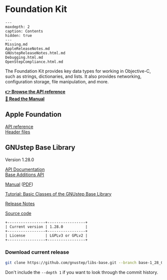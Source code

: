 # Foundation Kit

```{toctree}
---
maxdepth: 2
caption: Contents
hidden: true
---
Missing.md
AppleReleaseNotes.md
GNUstepReleaseNotes.html.md
Debugging.html.md
OpenStepCompliance.html.md
```

The Foundation Kit provides key data types for working in Objective-C, such as strings, dictionaries, and lists. It also provides networking, configuration storage, file manipulation, and more.

**<a href="../../../RawHTML/Base/Reference/index.html">👉 Browse the API reference</a>**  
**<a href="../../../RawHTML/Base/ProgrammingManual/gs-base/index.html">📖 Read the Manual</a>**

## Apple Foundation

[API reference](https://developer.apple.com/documentation/foundation?language=objc)  
[Header files](https://github.com/phracker/MacOSX-SDKs/tree/master/MacOSX11.3.sdk/System/Library/Frameworks/Foundation.framework/Versions/C/Headers)

## GNUstep Base Library
Version 1.28.0

<a href="../../../RawHTML/Base/Reference/index.html">API Documentation</a>  
<a href="../../../RawHTML/BaseAdditions/Reference/index.html">Base Additions API</a>  
<!-- [Command-Line Tools](Documentation/BaseTools/index.html) -->

<a href="../../../RawHTML/Base/ProgrammingManual/gs-base/index.html">Manual</a> (<a href="../../../RawHTML/Base/ProgrammingManual/gs-base.pdf">PDF</a>)

[Tutorial: Basic Classes of the GNUstep Base Library](https://web.archive.org/web/20211006234718if_/http://www.gnustep.it//nicola/Tutorials/BasicClasses/index.html)

<a href="../../../RawHTML/Gui/ReleaseNotes/ReleaseNotes.html">Release Notes</a>

[Source code](https://github.com/gnustep/libs-base)

```{eval-rst}
+-----------------+-----------------+
| Current version | 1.28.0          |
+-----------------+-----------------+
| License         | LGPLv3 or GPLv2 |
+-----------------+-----------------+
```

### Download current release

```bash
git clone https://github.com/gnustep/libs-base.git --branch base-1_28_0 --depth 1
```
Don't include the `--depth 1` if you want to look through the commit history.